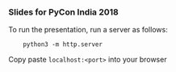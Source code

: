 ### Slides for PyCon India 2018

To run the presentation, run a server as follows:
```
    python3 -m http.server
```

Copy paste `localhost:<port>` into your browser


